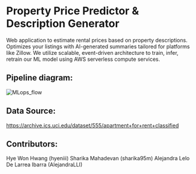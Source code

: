 # Property Price Predictor & Description Generator
 Web application to estimate rental prices based on property descriptions. Optimizes your listings with AI-generated summaries tailored for platforms like Zillow. We utilize scalable, event-driven architecture to train, infer, retrain our ML model using AWS serverless compute services.
 
## Pipeline diagram:
![MLops_flow](https://github.com/hyeniii/AWS-MLops/blob/main/Rental_price_predictor.drawio)

## Data Source:
https://archive.ics.uci.edu/dataset/555/apartment+for+rent+classified

## Contributors:
Hye Won Hwang (hyeniii)
Sharika Mahadevan (sharika95m)
Alejandra Lelo De Larrea Ibarra (AlejandraLLI)
